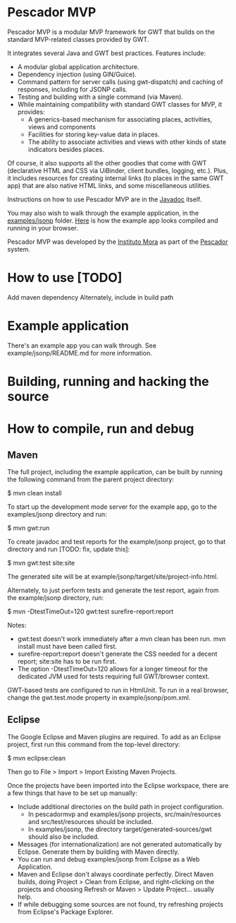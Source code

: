 # Pescador MVP

Pescador MVP is a modular MVP framework for GWT that builds on the standard MVP-related
classes provided by GWT.

It integrates several Java and GWT best practices. Features include: 

- A modular global application architecture.
- Dependency injection (using GIN/Guice).
- Command pattern for server calls (using gwt-dispatch) and caching of responses,
  including for JSONP calls.
- Testing and building with a single command (via Maven).
- While maintaining compatibility with standard GWT classes for MVP, it provides:
    - A generics-based mechanism for associating places, activities, views and
      components
    - Facilities for storing key-value data in places.
    - The ability to associate activities and views with other kinds of state
      indicators besides places. 

Of course, it also supports all the other goodies that come with GWT 
(declarative HTML and CSS via UiBinder, client bundles, logging, etc.). Plus, it
includes resources for creating internal links (to places in the same GWT app)
that are also native HTML links, and some miscellaneous utilities.

Instructions on how to use Pescador MVP are in the [Javadoc](http://andrewgreen.github.io/pescadormvp/pescadormvp/apidocs/index.html) itself.

You may also wish to walk through the example application, in the [examples/jsonp](tree/master/examples/jsonp) folder. [Here](http://andrewgreen.github.io/pescadormvp/examples/jsonp/app.html) is how the example app looks compiled and running in your browser.

Pescador MVP was developed by the [Instituto Mora](http://www.mora.edu.mx) as part of the [Pescador](http://lais.mora.edu.mx/huellasdeluz/#contenido;id=MXIMHDL-AcercaDelSitio-Pescador) system.


# How to use [TODO]

Add maven dependency
Alternately, include in build path


# Example application

There's an example app you can walk through. See example/jsonp/README.md
for more information.


# Building, running and hacking the source

# How to compile, run and debug

## Maven

The full project, including the example application, can be built by running the
following command from the parent project directory:

$ mvn clean install

To start up the development mode server for the example app, go to the
examples/jsonp directory and run:

$ mvn gwt:run

To create javadoc and test reports for the example/jsonp project, go to that
directory and run [TODO: fix, update this]:

$ mvn gwt:test site:site

The generated site will be at example/jsonp/target/site/project-info.html.

Alternately, to just perform tests and generate the test report, again from
the example/jsonp directory, run:

$ mvn -DtestTimeOut=120 gwt:test surefire-report:report 

Notes:
- gwt:test doesn't work immediately after a mvn clean has been run. mvn install
  must have been called first.
- surefire-report:report doesn't generate the CSS needed for a decent report;
  site:site has to be run first.
- The option -DtestTimeOut=120 allows for a longer timeout for the dedicated JVM
  used for tests requiring full GWT/browser context. 

GWT-based tests are configured to run in HtmlUnit. To run in a real browser,
change the gwt.test.mode property in example/jsonp/pom.xml.

## Eclipse

The Google Eclipse and Maven plugins are required. To add as an Eclipse
project, first run this command from the top-level directory:

$ mvn eclipse:clean

Then go to File > Import > Import Existing Maven Projects.

Once the projects have been imported into the Eclipse workspace, there
are a few things that have to be set up manually:

- Include additional directories on the build path in project
  configuration.
    - In pescadormvp and examples/jsonp projects, src/main/resources
    and src/test/resources should be included. 
    - In examples/jsonp, the directory target/generated-sources/gwt should
    also be included.
- Messages (for internationalization) are not generated automatically by Eclipse.
  Generate them by building with Maven directly.
- You can run and debug examples/jsonp from Eclipse as a Web Application.
- Maven and Eclipse don't always coordinate perfectly. Direct Maven
  builds, doing Project > Clean from Eclipse, and right-clicking on the
  projects and choosing Refresh or Maven > Update Project... usually help.
- If while debugging some sources are not found, try refreshing projects
  from Eclipse's Package Explorer.
